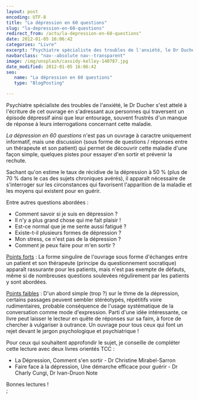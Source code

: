 ```yaml
---
layout: post
encoding: UTF-8
title: "La dépression en 60 questions"
slug: "la-depression-en-60-questions"
redirect_from: /actu/la-depression-en-60-questions"
date: 2012-01-05 16:06:42
categories: "Livre"
excerpt: "Psychiatre spécialiste des troubles de l'anxiété, le Dr Ducher s'est attelé à l'écriture de cet ouvrage en s'adressant aux personnes qui traversent un épisode dépressif ainsi que leur entourage, souvent frustrés d'un manque de réponse à leurs interrogations concernant cette maladie."
navbarclass: "nav--absolute nav--transparent"
image: /img/unsplash/cassidy-kelley-140787.jpg
date_modified: 2012-01-05 16:06:42
seo:
   name: "La dépression en 60 questions"
   type: "BlogPosting"

---
```

Psychiatre spécialiste des troubles de l'anxiété, le Dr Ducher s'est attelé à l'écriture de cet ouvrage en s'adressant aux personnes qui traversent un épisode dépressif ainsi que leur entourage, souvent frustrés d'un manque de réponse à leurs interrogations concernant cette maladie.
  
_La dépression en 60 questions_ n'est pas un ouvrage à caractre uniquement informatif, mais une discussion (sous forme de questions / réponses entre un thérapeute et son patient) qui permet de découvrir cette maladie d'une façon simple, quelques pistes pour essayer d'en sortir et prévenir la rechute.   
  
Sachant qu'on estime le taux de récidive de la dépression à 50 % (plus de 70 % dans le cas des sujets chroniques avérés), il apparaît nécessaire de s'interroger sur les circonstances qui favorisent l'apparition de la maladie et les moyens qui existent pour en guérir.  
  
Entre autres questions abordées :  
  
- Comment savoir si je suis en dépression ?
- Il n'y a plus grand chose qui me fait plaisir !
- Est-ce normal que je me sente aussi fatigué ?
- Existe-t-il plusieurs formes de dépression ?
- Mon stress, ce n'est pas de la dépression ?
- Comment je peux faire pour m'en sortir ?

  
<u>Points forts</u> : La forme singulire de l'ouvrage sous forme d'échanges entre un patient et son thérapeute (principe du questionnement socratique) apparaît rassurante pour les patients, mais n'est pas exempte de défauts, même si de nombreuses questions soulevées régulirement par les patients y sont abordées.  
  
<u>Points faibles</u> : D'un abord simple (trop ?) sur le thme de la dépression, certains passages peuvent sembler stéréotypés, répétitifs voire rudimentaires, probable conséquence de l'usage systématique de la conversation comme mode d'expression. Parti d'une idée intéressante, ce livre peut laisser le lecteur en quête de réponses sur sa faim, à force de chercher à vulgariser à outrance. Un ouvrage pour tous ceux qui font un rejet devant le jargon psychologique et psychiatrique !  
  
Pour ceux qui souhaitent approfondir le sujet, je conseille de compléter cette lecture avec deux livres orientés TCC :  
  
- La Dépression, Comment s'en sortir - Dr Christine Mirabel-Sarron
- Faire face à la dépression, Une démarche efficace pour guérir - Dr Charly Cungi, Dr Ivan-Druon Note

  
Bonnes lectures !  
  ;